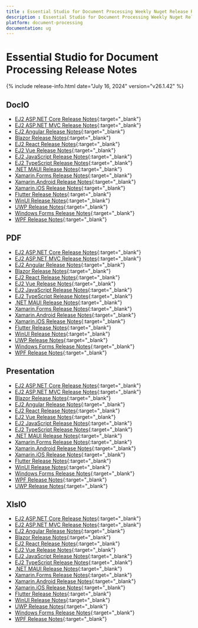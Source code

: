 ```yaml
---
title : Essential Studio for Document Processing Weekly Nuget Release Release Notes  
description : Essential Studio for Document Processing Weekly Nuget Release Release Notes  
platform: document-processing
documentation: ug
---
```


# Essential Studio for Document Processing  Release Notes  

{% include release-info.html date="July 16, 2024" version="v26.1.42" %} 

## DocIO

* [EJ2 ASP.NET Core Release Notes](https://ej2.syncfusion.com/aspnetcore/documentation/release-notes/26.1.42#docio){:target="_blank"}
* [EJ2 ASP.NET MVC Release Notes](https://ej2.syncfusion.com/aspnetmvc/documentation/release-notes/26.1.42#docio){:target="_blank"}
* [EJ2 Angular Release Notes](https://ej2.syncfusion.com/angular/documentation/release-notes/26.1.42#docio){:target="_blank"}
* [Blazor Release Notes](https://blazor.syncfusion.com/documentation/release-notes/26.1.42#docio){:target="_blank"}
* [EJ2 React Release Notes](https://ej2.syncfusion.com/react/documentation/release-notes/26.1.42#docio){:target="_blank"}
* [EJ2 Vue  Release Notes](https://ej2.syncfusion.com/vue/documentation/release-notes/26.1.42#docio){:target="_blank"}
* [EJ2 JavaScript Release Notes](https://ej2.syncfusion.com/javascript/documentation/release-notes/26.1.42#docio){:target="_blank"}
* [EJ2 TypeScript Release Notes](https://ej2.syncfusion.com/documentation/release-notes/26.1.42#docio){:target="_blank"}
* [.NET MAUI Release Notes](/maui/release-notes/v26.1.42#docio){:target="_blank"}
* [Xamarin.Forms Release Notes](/xamarin/release-notes/v26.1.42#docio){:target="_blank"}
* [Xamarin.Android Release Notes](/xamarin-android/release-notes/v26.1.42#docio){:target="_blank"}
* [Xamarin.iOS Release Notes](/xamarin-ios/release-notes/v26.1.42#docio){:target="_blank"}
* [Flutter Release Notes](/flutter/release-notes/v26.1.42#docio){:target="_blank"}
* [WinUI Release Notes](/winui/release-notes/v26.1.42#docio){:target="_blank"}
* [UWP Release Notes](/uwp/release-notes/v26.1.42#docio){:target="_blank"}
* [Windows Forms Release Notes](/windowsforms/release-notes/v26.1.42#docio){:target="_blank"}
* [WPF Release Notes](/wpf/release-notes/v26.1.42#docio){:target="_blank"}



## PDF

* [EJ2 ASP.NET Core Release Notes](https://ej2.syncfusion.com/aspnetcore/documentation/release-notes/26.1.42#pdf){:target="_blank"}
* [EJ2 ASP.NET MVC Release Notes](https://ej2.syncfusion.com/aspnetmvc/documentation/release-notes/26.1.42#pdf){:target="_blank"}
* [EJ2 Angular Release Notes](https://ej2.syncfusion.com/angular/documentation/release-notes/26.1.42#pdf){:target="_blank"}
* [Blazor Release Notes](https://blazor.syncfusion.com/documentation/release-notes/26.1.42#pdf){:target="_blank"}
* [EJ2 React Release Notes](https://ej2.syncfusion.com/react/documentation/release-notes/26.1.42#pdf){:target="_blank"}
* [EJ2 Vue  Release Notes](https://ej2.syncfusion.com/vue/documentation/release-notes/26.1.42#pdf){:target="_blank"}
* [EJ2 JavaScript Release Notes](https://ej2.syncfusion.com/javascript/documentation/release-notes/26.1.42#pdf){:target="_blank"}
* [EJ2 TypeScript Release Notes](https://ej2.syncfusion.com/documentation/release-notes/26.1.42#pdf){:target="_blank"}
* [.NET MAUI Release Notes](/maui/release-notes/v26.1.42#pdf){:target="_blank"}
* [Xamarin.Forms Release Notes](/xamarin/release-notes/v26.1.42#pdf){:target="_blank"}
* [Xamarin.Android Release Notes](/xamarin-android/release-notes/v26.1.42#pdf){:target="_blank"}
* [Xamarin.iOS Release Notes](/xamarin-ios/release-notes/v26.1.42#pdf){:target="_blank"}
* [Flutter Release Notes](/flutter/release-notes/v26.1.42#pdf){:target="_blank"}
* [WinUI Release Notes](/winui/release-notes/v26.1.42#pdf){:target="_blank"}
* [UWP Release Notes](/uwp/release-notes/v26.1.42#pdf){:target="_blank"}
* [Windows Forms Release Notes](/windowsforms/release-notes/v26.1.42#pdf){:target="_blank"}
* [WPF Release Notes](/wpf/release-notes/v26.1.42#pdf){:target="_blank"}


## Presentation

* [EJ2 ASP.NET Core Release Notes](https://ej2.syncfusion.com/aspnetcore/documentation/release-notes/26.1.42#presentation){:target="_blank"}
* [EJ2 ASP.NET MVC Release Notes](https://ej2.syncfusion.com/aspnetmvc/documentation/release-notes/26.1.42#presentation){:target="_blank"}
* [Blazor Release Notes](https://blazor.syncfusion.com/documentation/release-notes/26.1.42#presentation){:target="_blank"}
* [EJ2 Angular Release Notes](https://ej2.syncfusion.com/angular/documentation/release-notes/26.1.42#presentation){:target="_blank"}
* [EJ2 React Release Notes](https://ej2.syncfusion.com/react/documentation/release-notes/26.1.42#presentation){:target="_blank"}
* [EJ2 Vue  Release Notes](https://ej2.syncfusion.com/vue/documentation/release-notes/26.1.42#presentation){:target="_blank"}
* [EJ2 JavaScript Release Notes](https://ej2.syncfusion.com/javascript/documentation/release-notes/26.1.42#presentation){:target="_blank"}
* [EJ2 TypeScript Release Notes](https://ej2.syncfusion.com/documentation/release-notes/26.1.42#presentation){:target="_blank"}
* [.NET MAUI Release Notes](/maui/release-notes/v26.1.42#presentation){:target="_blank"}
* [Xamarin.Forms Release Notes](/xamarin/release-notes/v26.1.42#presentation){:target="_blank"}
* [Xamarin.Android Release Notes](/xamarin-android/release-notes/v26.1.42#presentation){:target="_blank"}
* [Xamarin.iOS Release Notes](/xamarin-ios/release-notes/v26.1.42#presentation){:target="_blank"}
* [Flutter Release Notes](/flutter/release-notes/v26.1.42#presentation){:target="_blank"}
* [WinUI Release Notes](/winui/release-notes/v26.1.42#presentation){:target="_blank"}
* [Windows Forms Release Notes](/windowsforms/release-notes/v26.1.42#presentation){:target="_blank"}
* [WPF Release Notes](/wpf/release-notes/v26.1.42#presentation){:target="_blank"}
* [UWP Release Notes](/uwp/release-notes/v26.1.42#presentation){:target="_blank"}



## XlsIO

* [EJ2 ASP.NET Core Release Notes](https://ej2.syncfusion.com/aspnetcore/documentation/release-notes/26.1.42#xlsio){:target="_blank"}
* [EJ2 ASP.NET MVC Release Notes](https://ej2.syncfusion.com/aspnetmvc/documentation/release-notes/26.1.42#xlsio){:target="_blank"}
* [EJ2 Angular Release Notes](https://ej2.syncfusion.com/angular/documentation/release-notes/26.1.42#xlsio){:target="_blank"}
* [Blazor Release Notes](https://blazor.syncfusion.com/documentation/release-notes/26.1.42#xlsio){:target="_blank"}
* [EJ2 React Release Notes](https://ej2.syncfusion.com/react/documentation/release-notes/26.1.42#xlsio){:target="_blank"}
* [EJ2 Vue  Release Notes](https://ej2.syncfusion.com/vue/documentation/release-notes/26.1.42#xlsio){:target="_blank"}
* [EJ2 JavaScript Release Notes](https://ej2.syncfusion.com/javascript/documentation/release-notes/26.1.42#xlsio){:target="_blank"}
* [EJ2 TypeScript Release Notes](https://ej2.syncfusion.com/documentation/release-notes/26.1.42#xlsio){:target="_blank"}
* [.NET MAUI Release Notes](/maui/release-notes/v26.1.42#xlsio){:target="_blank"}
* [Xamarin.Forms Release Notes](/xamarin/release-notes/v26.1.42#xlsio){:target="_blank"}
* [Xamarin.Android Release Notes](/xamarin-android/release-notes/v26.1.42#xlsio){:target="_blank"}
* [Xamarin.iOS Release Notes](/xamarin-ios/release-notes/v26.1.42#xlsio){:target="_blank"}
* [Flutter Release Notes](/flutter/release-notes/v26.1.42#xlsio){:target="_blank"}
* [WinUI Release Notes](/winui/release-notes/v26.1.42#xlsio){:target="_blank"}
* [UWP Release Notes](/uwp/release-notes/v26.1.42#xlsio){:target="_blank"}
* [Windows Forms Release Notes](/windowsforms/release-notes/v26.1.42#xlsio){:target="_blank"}
* [WPF Release Notes](/wpf/release-notes/v26.1.42#xlsio){:target="_blank"}


